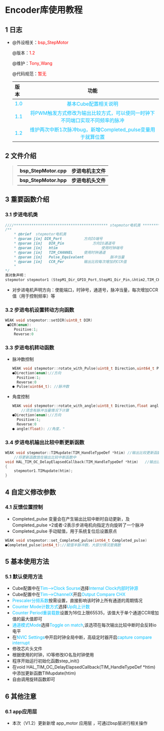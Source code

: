 # Encoder库使用教程

## 1 日志

 * @外设相关：<font color=Red>bsp_StepMotor</font >

   @版本：<font color=Red>1.2</font >

   @维护：<font color=Red>Tony_Wang</font >

   @代码规范：<font color=Red>暂无</font>
   
    
   
  
   | 版本                                 |                             功能                             |
   | :----------------------------------- | :----------------------------------------------------------: |
   | <font color=DeepSkyBlue>1.0</font>   |     <font color=DeepSkyBlue>基本Cube配置相关说明</font>      |
   | <font color='DeepSkyBlue'>1.1</font> | <font color='DeepSkyBlue'>将PWM触发方式修改为输出比较方式，可以使同一时钟下不同端口实现不同频率的脉冲</font> |
   | <font color='DeepSkyBlue'>1.2</font> | <font color='DeepSkyBlue'>维护两次中断1次脉冲bug，新增Completed_pulse变量用于就算位置</font> |

 ## 2 文件介绍

> | bsp_StepMotor.cpp     | 步进电机主文件     |
> | --------------------- | ------------------ |
> | **bsp_StepMotor.hpp** | **步进电机头文件** |

 ## 3 重要函数介绍

### 3.1  步进电机类

```c
////******************************************* stepmotor电机类 *************************************************************************////
/**
	* @brief  stepmotor电机类
	* @param [in] DIR_Port			方向IO端号
	* @param [in]	DIR_Pin				方向IO通道号
	* @param [in]	htim					使用时钟端号
	* @param [in]	TIM_CHANNEL		使用时钟通道
	* @param [in]	Pulse_Equivalent			脉冲当量
	* @param [in]	CCR_Per			输出比较每次增加的CCR值
	*
*/
类对象声明：
stepmotor stepmotor1 (StepM1_Dir_GPIO_Port,StepM1_Dir_Pin,&htim2,TIM_CHANNEL_1,1600,1000,StepM1_EN_GPIO_Port,StepM1_EN_Pin);
```

* 对步进电机声明方向：使能端口，时钟号，通道号，脉冲当量，每次增加CCR值（用于控制频率）等

### 3.2  步进电机设置转动方向函数

```c++
WEAK void stepmotor::setDIR(uint8_t DIR)
 ●DIR(enum):
 	Positive:1;
	Reverse:0
```

### 3.3 步进电机转动函数

* 脉冲数控制

  ```c++
  WEAK void stepmotor::rotate_with_Pulse(uint8_t Direction,uint64_t Pulse)
  ●Direction(enum)://方向
   	Positive:1;
  	Reverse:0
  ● Pulse(uint64_t): //脉冲数
  ```

* 角度控制

  ```c++
  WEAK void stepmotor::rotate_with_angle(uint8_t Direction,float angle)
      //须含有脉冲当量情况下计算
  ●Direction(enum)://方向
   	Positive:1;
  	Reverse:0
  ● angle(float): //角度，°
  ```

  

### 3.4  步进电机输出比较中断更新函数

```c++
WEAK void stepmotor::TIMupdate(TIM_HandleTypeDef *htim)	//输出比较更新函数
    //将更新函数放在输出比较中断函数中
void HAL_TIM_OC_DelayElapsedCallback(TIM_HandleTypeDef *htim)	//输出比较触发源中断函数
{
	stepmotor1.TIMupdate(htim);
}
```



 ## 4 自定义修改参数

### 4.1 反馈位置控制

* Completed_pulse 变量会在产生输出比较中断时自动更新，及Completed_pulse +2或者-2表示步进电机向指定方向旋转了一个脉冲
* Completed_pulse 手动赋值，用于系统复位后设置原点

```c++
WEAK void stepmotor::set_Completed_pulse(int64_t Completed_pulse)
●Completed_pulse(int64_t)://赋值半脉冲数，大部分情况是偶数
```



 ## 5 基本使用方法

### 5.1 默认使用方法

* Cube配置中在<font color='DeepSkyBlue'>Tim—>Clock Sourse</font>选择<font color='DeepSkyBlue'>Internal Clock内部时钟源</font>
* Cube配置中在<font color='DeepSkyBlue'>Tim—>ChannelX</font>开启<font color='DeepSkyBlue'>Output Compare CHX</font>
* <font color='DeepSkyBlue'>Prescaler分频系数</font>按需设置，直接影响该时钟上所有通道的周期情况
* <font color='DeepSkyBlue'>Counter Mode计数方式</font>选择<font color='DeepSkyBlue'>Up向上计数</font>
* <font color='DeepSkyBlue'>Counter Period重装载数</font>设置为16位上限65535，该值大于单个通道CCR增加值的最大值即可
* <font color='DeepSkyBlue'>通道模式Mode</font>选择<font color='DeepSkyBlue'>Toggle on match</font>,该选项在每次输出比较中断时会反转io电平
* 在<font color='DeepSkyBlue'>NVIC Settings</font>中开启时钟全局中断，高级定时器开启<font color='DeepSkyBlue'>capture compare interrupt</font>
* 修改芯片头文件
* 根据使用的时钟，IO等修改IO名及时钟使用
* 程序开始运行初始化函数step_init()
* 在void HAL_TIM_OC_DelayElapsedCallback(TIM_HandleTypeDef *htim)中添加更新函数TIMupdate(htim)
* 自由调用旋转函数即可



 ## 6 其他注意

 ### 6.1 app应用层

* 本次（V1.2）更新新增 app_motor 应用层 ，可通过bsp层进行相关操作
